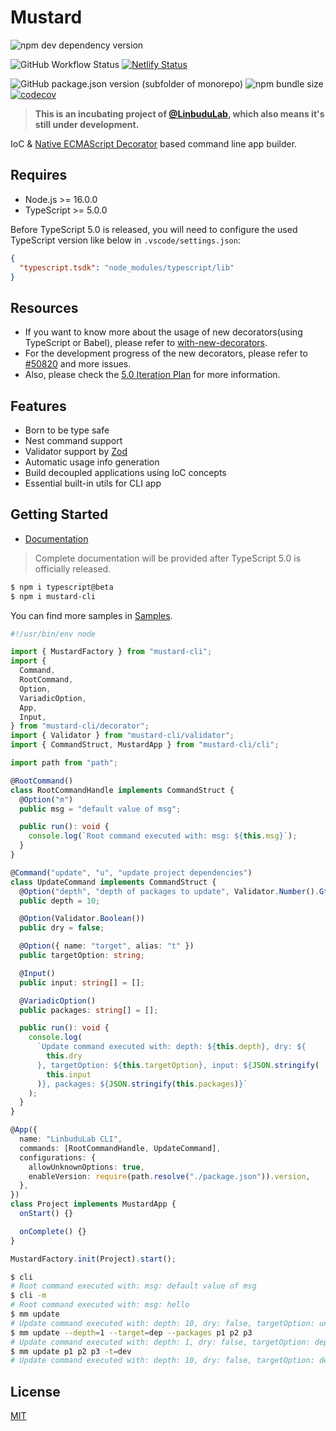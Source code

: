 # Mustard

![npm dev dependency version](https://img.shields.io/npm/dependency-version/mustard-cli/dev/typescript)

![GitHub Workflow Status](https://img.shields.io/github/actions/workflow/status/LinbuduLab/Mustard/workflow.yml)
[![Netlify Status](https://api.netlify.com/api/v1/badges/81dd4615-b494-4c11-a829-f5e34eca2f7b/deploy-status)](https://app.netlify.com/sites/mustard-cli/deploys)

![GitHub package.json version (subfolder of monorepo)](https://img.shields.io/github/package-json/v/LinbuduLab/Mustard?filename=packages%2Fmustard-cli%2Fpackage.json)
![npm bundle size](https://img.shields.io/bundlephobia/minzip/mustard-cli)
[![codecov](https://codecov.io/gh/LinbuduLab/Mustard/branch/main/graph/badge.svg?token=ceNVnMTgmM)](https://codecov.io/gh/LinbuduLab/Mustard)

> **This is an incubating project of [@LinbuduLab](https://github.com/LinbuduLab), which also means it's still under development.**

IoC & [Native ECMAScript Decorator](https://github.com/tc39/proposal-decorators) based command line app builder.

## Requires

- Node.js >= 16.0.0
- TypeScript >= 5.0.0

Before TypeScript 5.0 is released, you will need to configure the used TypeScript version like below in `.vscode/settings.json`:

```json
{
  "typescript.tsdk": "node_modules/typescript/lib"
}
```

## Resources

- If you want to know more about the usage of new decorators(using TypeScript or Babel), please refer to [with-new-decorators](https://github.com/linbudu599/with-new-decorators).
- For the development progress of the new decorators, please refer to [#50820](https://github.com/microsoft/TypeScript/pull/50820) and more issues.
- Also, please check the [5.0 Iteration Plan](https://github.com/microsoft/TypeScript/issues/51362) for more information.

## Features

- Born to be type safe
- Nest command support
- Validator support by [Zod](https://github.com/colinhacks/zod)
- Automatic usage info generation
- Build decoupled applications using IoC concepts
- Essential built-in utils for CLI app

## Getting Started

- [Documentation](https://mustard-cli.netlify.app/)

> Complete documentation will be provided after TypeScript 5.0 is officially released.

```bash
$ npm i typescript@beta
$ npm i mustard-cli
```

You can find more samples in [Samples](packages/sample/samples/).

```typescript
#!/usr/bin/env node

import { MustardFactory } from "mustard-cli";
import {
  Command,
  RootCommand,
  Option,
  VariadicOption,
  App,
  Input,
} from "mustard-cli/decorator";
import { Validator } from "mustard-cli/validator";
import { CommandStruct, MustardApp } from "mustard-cli/cli";

import path from "path";

@RootCommand()
class RootCommandHandle implements CommandStruct {
  @Option("m")
  public msg = "default value of msg";

  public run(): void {
    console.log(`Root command executed with: msg: ${this.msg}`);
  }
}

@Command("update", "u", "update project dependencies")
class UpdateCommand implements CommandStruct {
  @Option("depth", "depth of packages to update", Validator.Number().Gte(1))
  public depth = 10;

  @Option(Validator.Boolean())
  public dry = false;

  @Option({ name: "target", alias: "t" })
  public targetOption: string;

  @Input()
  public input: string[] = [];

  @VariadicOption()
  public packages: string[] = [];

  public run(): void {
    console.log(
      `Update command executed with: depth: ${this.depth}, dry: ${
        this.dry
      }, targetOption: ${this.targetOption}, input: ${JSON.stringify(
        this.input
      )}, packages: ${JSON.stringify(this.packages)}`
    );
  }
}

@App({
  name: "LinbuduLab CLI",
  commands: [RootCommandHandle, UpdateCommand],
  configurations: {
    allowUnknownOptions: true,
    enableVersion: require(path.resolve("./package.json")).version,
  },
})
class Project implements MustardApp {
  onStart() {}

  onComplete() {}
}

MustardFactory.init(Project).start();
```

```bash
$ cli
# Root command executed with: msg: default value of msg
$ cli -m
# Root command executed with: msg: hello
$ mm update
# Update command executed with: depth: 10, dry: false, targetOption: undefined, input: [], packages: []
$ mm update --depth=1 --target=dep --packages p1 p2 p3
# Update command executed with: depth: 1, dry: false, targetOption: dep, input: [], packages: ["p1","p2","p3"]
$ mm update p1 p2 p3 -t=dev
# Update command executed with: depth: 10, dry: false, targetOption: dev, input: ["p1","p2","p3"], packages: []
```

## License

[MIT](LICENSE)
